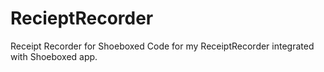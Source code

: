 # RecieptRecorder
Receipt Recorder for Shoeboxed
Code for my ReceiptRecorder integrated with Shoeboxed app.
